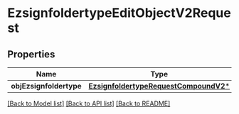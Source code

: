 # EzsignfoldertypeEditObjectV2Request

## Properties
Name | Type | Description | Notes
------------ | ------------- | ------------- | -------------
**objEzsignfoldertype** | [**EzsignfoldertypeRequestCompoundV2***](EzsignfoldertypeRequestCompoundV2.md) |  | 

[[Back to Model list]](../README.md#documentation-for-models) [[Back to API list]](../README.md#documentation-for-api-endpoints) [[Back to README]](../README.md)


